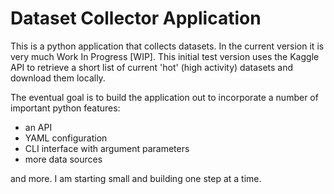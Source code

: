 # Dataset Collector Application

This is a python application that collects datasets. In the current version it is very much Work In Progress [WIP]. This initial test version uses the Kaggle API to retrieve a short list of current 'hot' (high activity) datasets and download them locally.

The eventual goal is to build the application out to incorporate a number of important python features:
- an API
- YAML configuration
- CLI interface with argument parameters
- more data sources

and more. I am starting small and building one step at a time.